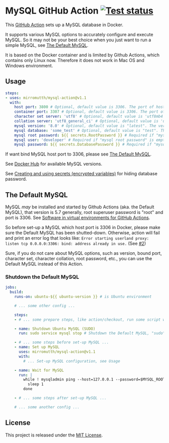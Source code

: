 # MySQL GitHub Action [![Test status](https://github.com/mirromutth/mysql-action/workflows/test/badge.svg)](https://github.com/mirromutth/mysql-action/actions)

This [GitHub Action](https://github.com/features/actions) sets up a MySQL database in Docker.

It supports various MySQL options to accurately configure and execute MySQL. So it may not be your best choice when you just want to run a simple MySQL, see [The Default MySQL](#the-default-mysql).

It is based on the Docker container and is limited by Github Actions, which contains only Linux now. Therefore it does not work in Mac OS and Windows environment.

## Usage

```yaml
steps:
- uses: mirromutth/mysql-action@v1.1
  with:
    host port: 3800 # Optional, default value is 3306. The port of host
    container port: 3307 # Optional, default value is 3306. The port of container
    character set server: 'utf8' # Optional, default value is 'utf8mb4'. The '--character-set-server' option for mysqld
    collation server: 'utf8_general_ci' # Optional, default value is 'utf8mb4_general_ci'. The '--collation-server' option for mysqld
    mysql version: '8.0' # Optional, default value is "latest". The version of the MySQL
    mysql database: 'some_test' # Optional, default value is "test". The specified database which will be create
    mysql root password: ${{ secrets.RootPassword }} # Required if "mysql user" is empty, default is empty. The root superuser password
    mysql user: 'developer' # Required if "mysql root password" is empty, default is empty. The superuser for the specified database. Can use secrets, too
    mysql password: ${{ secrets.DatabasePassword }} # Required if "mysql user" exists. The password for the "mysql user"
```

If want bind MySQL host port to 3306, please see [The Default MySQL](#the-default-mysql).

See [Docker Hub](https://hub.docker.com/_/mysql) for available MySQL versions.

See [Creating and using secrets (encrypted variables)](https://help.github.com/en/articles/virtual-environments-for-github-actions#creating-and-using-secrets-encrypted-variables) for hiding database password.

## The Default MySQL

MySQL *may* be installed and started by Github Actions (aka. the Default MySQL), that version is 5.7 generally, root superuser password is "root" and port is 3306. See [Software in virtual environments for GitHub Actions](https://help.github.com/en/articles/software-in-virtual-environments-for-github-actions).

So before set-up a MySQL which host port is 3306 in Docker, please make sure the Default MySQL has been shutted-down. Otherwise, action will fail and print an error log that looks like: `Error starting userland proxy: listen tcp 0.0.0.0:3306: bind: address already in use.` (See [#2](https://github.com/mirromutth/mysql-action/issues/2))

Sure, if you do not care about MySQL options, such as version, bound port, character set, character collation, root password, etc., you can use the Default MySQL instead of this Action.

### Shutdown the Default MySQL

```yaml
jobs:
  build:
    runs-on: ubuntu-${{ ubuntu-version }} # is Ubuntu environment

    # ... some other config ...

    steps:
    - # ... some prepare steps, like action/checkout, run some script without MySQL, etc.

    - name: Shutdown Ubuntu MySQL (SUDO)
      run: sudo service mysql stop # Shutdown the Default MySQL, "sudo" is necessary, please not remove it

    - # ... some steps before set-up MySQL ...
    - name: Set up MySQL
      uses: mirromutth/mysql-action@v1.1
      with:
        # ... Set-up MySQL configuration, see Usage

    - name: Wait for MySQL
      run: |
        while ! mysqladmin ping --host=127.0.0.1 --password=$MYSQL_ROOT_PASSWORD --silent; do
          sleep 1
        done

    - # ... some steps after set-up MySQL ...

    # ... some another config ...
```

## License

This project is released under the [MIT License](LICENSE).
